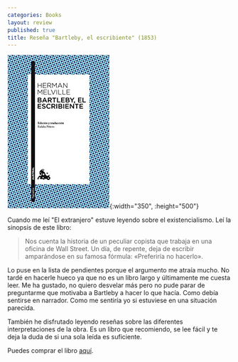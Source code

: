 ```yaml
---
categories: Books
layout: review
published: true
title: Reseña "Bartleby, el escribiente" (1853)
---
```


![](/assets/bartlebyelescribientenarrativa.jpg){:width="350", :height="500"}

Cuando me leí "El extranjero" estuve leyendo sobre el existencialismo. Leí la sinopsis de este libro:

> Nos cuenta la historia de un peculiar copista que trabaja en una oficina de Wall Street. Un día, de repente, deja de escribir amparándose en su famosa fórmula: «Preferiría no hacerlo».

Lo puse en la lista de pendientes porque el argumento me atraía mucho. No tardé en hacerle hueco ya que no es un libro largo y últimamente me cuesta leer. Me ha gustado, no quiero desvelar más pero no pude parar de preguntarme que motivaba a Bartleby a hacer lo que hacía. Como debía sentirse en narrador. Como me sentiría yo si estuviese en una situación parecida.

También he disfrutado leyendo reseñas sobre las diferentes interpretaciones de la obra. Es un libro que recomiendo, se lee fácil y te deja la duda de si una sola leída es suficiente.

Puedes comprar el libro [aquí](https://amazon.es/dp/8467039353).
